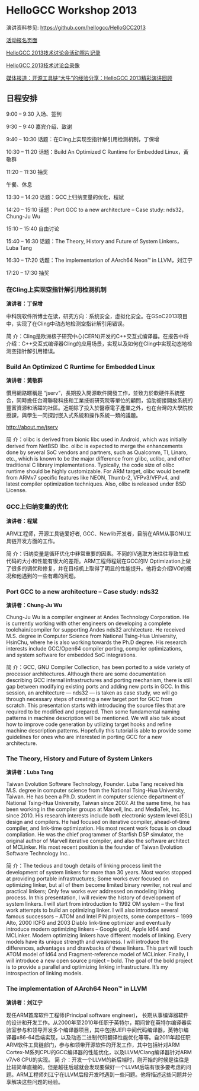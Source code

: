 # HelloGCC Workshop 2013

演讲资料参见: https://github.com/hellogcc/HelloGCC2013

[活动报名页面](http://huiyi.csdn.net/module/meeting/meeting/info/527/)

[HelloGCC 2013技术讨论会活动照片记录](http://www.hellogcc.org/?p=33562)

[HelloGCC 2013技术讨论会录像](http://www.hellogcc.org/?p=33732)

[媒体报道：开源工具链“大牛”的经验分享：HelloGCC 2013精彩演讲回顾](http://www.csdn.net/article/2013-12-26/2817937-HelloGCC-2013)

## 日程安排

9:00 – 9:30 入场、签到

9:30 – 9:40 嘉宾介绍、致谢

9:40 – 10:30 话题：在Cling上实现空指针解引用检测机制，丁保增

10:30 – 11:20 话题：Build An Optimized C Runtime for Embedded Linux，黃敬群

11:20 – 11:30 抽奖

午餐、休息

13:30 – 14:20 话题：GCC上归纳变量的优化，程斌

14:20 – 15:10 话题：Port GCC to a new architecture – Case study: nds32，Chung-Ju Wu

15:10 – 15:40 自由讨论

15:40 – 16:30 话题：The Theory, History and Future of System Linkers，Luba Tang

16:30 – 17:20 话题：The implementation of AArch64 Neon™ in LLVM，刘江宁

17:20 – 17:30 抽奖

### 在Cling上实现空指针解引用检测机制

**演讲者：丁保增**

中科院软件所博士在读，研究方向：系统安全，虚拟化安全。在GSoC2013项目中，实现了在Cling中动态地检测空指针解引用错误。

简 介：Cling是欧洲核子研究中心(CERN)开发的C++交互式编译器。在报告中将介绍：C++交互式编译器Cling的应用场景，实现以及如何在Cling中实现动态地检测空指针解引用错误。

### Build An Optimized C Runtime for Embedded Linux

**演讲者：黃敬群**

慣用網路暱稱是 “jserv”，長期投入開源軟件開發工作，並致力於軟硬件系統整合，同時擔任台灣聯發科技和工業技術研究院等單位的顧問，協助銜接開放系統的豐富資源和活躍的社區。近期除了投入於醫療電子產業之外，也在台灣的大學院校授課，與學生一同探討嵌入式系統和操作系統一類的議題。

http://about.me/jserv

简 介：olibc is derived from bionic libc used in Android, which was initially derived from NetBSD libc. olibc is expected to merge the enhancements done by several SoC vendors and partners, such as Qualcomm, TI, Linaro, etc., which is known to be the major difference from glibc, uclibc, and other traditional C library implementations. Typically, the code size of olibc runtime should be highly customizable. For ARM target, olibc would benefit from ARMv7 specific features like NEON, Thumb-2, VFPv3/VFPv4, and latest compiler optimization techniques. Also, olibc is released under BSD License.

### GCC上归纳变量的优化

**演讲者：程斌**

ARM工程师，开源工具链爱好者, GCC、Newlib开发者，目前在ARM从事GNU工具链开发方面的工作。

简 介：归纳变量是循环优化中非常重要的因素。不同的IV选取方法往往导致生成代码的大小和性能有很大的差距。ARM工程师程斌在GCC的IV Optimization上做了很多的调优和修复，并在目标机上取得了明显的性能提升。他将会介绍IVO的概况和他遇到的一些有趣的问题。

### Port GCC to a new architecture – Case study: nds32

**演讲者：Chung-Ju Wu**

Chung-Ju Wu is a compiler engineer at Andes Technology Corporation. He is currently working with other engineers on developing a complete toolchain/compiler for supporting Andes nds32 architecture.
He received M.S. degree in Computer Science from National Tsing-Hua University,
HsinChu, where he is also working towards the Ph.D degree. His research interests include GCC/Open64 compiler porting, compiler optimizations, and system software for embedded SoC integrations.

简 介：GCC, GNU Compiler Collection, has been ported to a wide variety of processor architectures. Although there are some documentation describing GCC internal infrastructures and porting mechanism, there is still gap between modifying existing ports and adding new ports in GCC.
In this session, an architecture — nds32 — is taken as case study, we will go through necessary steps of creating a new target port for GCC from scratch. This presentation starts with introducing the source files that are required to be modified and prepared. Then some fundamental naming patterns in machine description will be mentioned. We will also talk about how to improve code generation by utilizing target hooks and refine machine description patterns. Hopefully this tutorial is able to provide some guidelines for ones who are interested in porting GCC for a new architecture.

### The Theory, History and Future of System Linkers

**演讲者：Luba Tang**

Taiwan Evolution Software Technology, Founder. Luba Tang received his M.S. degree in computer science from the National Tsing-Hua University, Taiwan. He has been a Ph.D. student in computer science department of National Tsing-Hua University, Taiwan since 2007. At the same time, he has been working in the compiler groups at Marvell, Inc. and MediaTek, Inc. since 2010. His research interests include both electronic system level (ESL) design and compilers. He had focused on iterative compiler, ahead-of-time compiler, and link-time optimization. His most recent work focus is on cloud compilation. He was the chief programmer of Starfish DSP simulator, the original author of Marvell iterative compiler, and also the software architect of MCLinker. His most recent position is the founder of Taiwan Evolution Software Technology Inc..

简 介：The tedious and tough details of linking process limit the development of system linkers for more than 30 years. Most works stopped at providing portable infrastructures; Some works ever focused on optimizing linker, but all of them become limited binary rewriter, not real and practical linkers; Only few works ever addressed on modeling linking process.
In this presentation, I will review the history of development of system linkers. I will start from introduction to 1992 OM system – the first work attempts to build an optimizing linker. I will also introduce several famous successors – ATOM and Intel PIN projects, some competitors – 1999 Alto, 2000 ICFG and 2003 Diablo link-time optimizer and eventually introduce modern optimizing linkers – Google gold, Apple ld64 and MCLinker.
Modern optimizing linkers have different models of linking. Every models have its unique strength and weakness. I will introduce the differences, advantages and drawbacks of these linkers. This part will touch ATOM model of ld64 and Fragment-reference model of MCLinker.
Finally, I will introduce a new open source project – bold. The goal of the bold project is to provide a parallel and optimizing linking infrastructure. It’s my introspection of linking models.

### The implementation of AArch64 Neon™ in LLVM

**演讲者：刘江宁**

现任ARM首席软件工程师(Principal software engineer)， 长期从事编译器软件的设计和开发工作。从2000年至2010年任职于英特尔，期间曾在英特尔编译器实验室参与和领导开发多个编译器项目，其中包括UEFI中间代码编译器，英特尔编译器x86-64后端实现，以及动态二进制代码翻译性能优化等等。自2011年起任职ARM软件工具链部门，参与和领带开源软件的开发工作，其中包括针对ARM Cortex-M系列CPU的GCC编译器的性能优化，以及LLVM/Clang编译器针对ARM v7/v8 CPU的实现。
简 介：开发一个LLVM的新后端时，刚开始的时候是往往是比较简单直接的。但是越往后越就会发现要做好一个LLVM后端有很多要考虑的问题。ARM工程师刘江宁在LLVM后段开发时遇到一些问题。他将描述这些问题并分享解决这些问题的经验。
